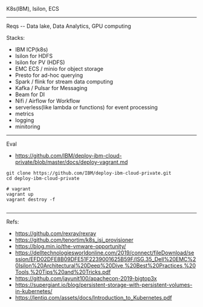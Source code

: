 K8s(IBM), Isilon, ECS

----
Reqs -- Data lake, Data Analytics, GPU computing

Stacks:
- IBM ICP(k8s)
- Isilon for HDFS 
- Isilon for PV (HDFS)
- EMC ECS / minio for object storage
- Presto for ad-hoc querying
- Spark / flink for stream data computing
- Kafka / Pulsar for Messaging
- Beam for DI
- Nifi / Airflow for Workflow
- serverless(like lambda or functions) for event processing
- metrics
- logging
- minitoring
 
----
Eval
- https://github.com/IBM/deploy-ibm-cloud-private/blob/master/docs/deploy-vagrant.md
```
git clone https://github.com/IBM/deploy-ibm-cloud-private.git
cd deploy-ibm-cloud-private

# vagrant
vagrant up
vagrant destroy -f


```
----
Refs:
- https://github.com/rexray/rexray
- https://github.com/tenortim/k8s_isi_provisioner
- https://blog.min.io/the-vmware-opportunity/
- https://delltechnologiesworldonline.com/2019/connect/fileDownload/session/EFD02DFE8B09DFE51F2239001625B59F/ISG.35_Dell%20EMC%20Isilon%20Architectural%20Deep%20Dive,%20Best%20Practices,%20Tools,%20Tips%20and%20Tricks.pdf
- https://github.com/jayunit100/apachecon-2019-bigtop3x
- https://supergiant.io/blog/persistent-storage-with-persistent-volumes-in-kubernetes/
- https://lentiq.com/assets/docs/Introduction_to_Kubernetes.pdf